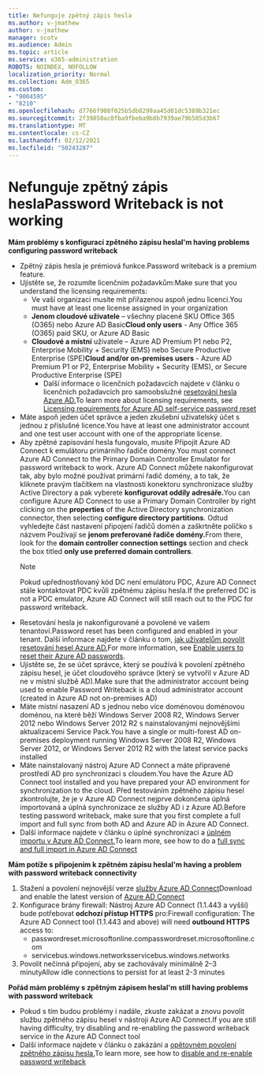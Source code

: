 ```yaml
---
title: Nefunguje zpětný zápis hesla
ms.author: v-jmathew
author: v-jmathew
manager: scotv
ms.audience: Admin
ms.topic: article
ms.service: o365-administration
ROBOTS: NOINDEX, NOFOLLOW
localization_priority: Normal
ms.collection: Adm_O365
ms.custom:
- "9004595"
- "8210"
ms.openlocfilehash: d7766f908f025b5db8299aa45d01dc5389b321ec
ms.sourcegitcommit: 2f39850ac0fba9fbeba9b8b7939ae79b505d3b67
ms.translationtype: MT
ms.contentlocale: cs-CZ
ms.lasthandoff: 02/12/2021
ms.locfileid: "50243287"
---
```

# <a name="password-writeback-is-not-working"></a><span data-ttu-id="37c75-102">Nefunguje zpětný zápis hesla</span><span class="sxs-lookup"><span data-stu-id="37c75-102">Password Writeback is not working</span></span>

<span data-ttu-id="37c75-103">**Mám problémy s konfigurací zpětného zápisu hesla**</span><span class="sxs-lookup"><span data-stu-id="37c75-103">**I'm having problems configuring password writeback**</span></span>

- <span data-ttu-id="37c75-104">Zpětný zápis hesla je prémiová funkce.</span><span class="sxs-lookup"><span data-stu-id="37c75-104">Password writeback is a premium feature.</span></span>
- <span data-ttu-id="37c75-105">Ujistěte se, že rozumíte licenčním požadavkům:</span><span class="sxs-lookup"><span data-stu-id="37c75-105">Make sure that you understand the licensing requirements:</span></span>
  - <span data-ttu-id="37c75-106">Ve vaší organizaci musíte mít přiřazenou aspoň jednu licenci.</span><span class="sxs-lookup"><span data-stu-id="37c75-106">You must have at least one license assigned in your organization</span></span>
  - <span data-ttu-id="37c75-107">**Jenom cloudové uživatele** – všechny placené SKU Office 365 (O365) nebo Azure AD Basic</span><span class="sxs-lookup"><span data-stu-id="37c75-107">**Cloud only users** - Any Office 365 (O365) paid SKU, or Azure AD Basic</span></span>
  - <span data-ttu-id="37c75-108">**Cloudové a místní** uživatele – Azure AD Premium P1 nebo P2, Enterprise Mobility + Security (EMS) nebo Secure Productive Enterprise (SPE)</span><span class="sxs-lookup"><span data-stu-id="37c75-108">**Cloud and/or on-premises users** - Azure AD Premium P1 or P2, Enterprise Mobility + Security (EMS), or Secure Productive Enterprise (SPE)</span></span>
    - <span data-ttu-id="37c75-109">Další informace o licenčních požadavcích najdete v článku o licenčních požadavcích pro samoobslužné [resetování hesla Azure AD.](https://docs.microsoft.com/azure/active-directory/active-directory-passwords-licensing)</span><span class="sxs-lookup"><span data-stu-id="37c75-109">To learn more about licensing requirements, see [Licensing requirements for Azure AD self-service password reset](https://docs.microsoft.com/azure/active-directory/active-directory-passwords-licensing)</span></span>
- <span data-ttu-id="37c75-110">Máte aspoň jeden účet správce a jeden zkušební uživatelský účet s jednou z příslušné licence.</span><span class="sxs-lookup"><span data-stu-id="37c75-110">You have at least one administrator account and one test user account with one of the appropriate license.</span></span>
- <span data-ttu-id="37c75-111">Aby zpětné zapisování hesla fungovalo, musíte Připojit Azure AD Connect k emulátoru primárního řadiče domény.</span><span class="sxs-lookup"><span data-stu-id="37c75-111">You must connect Azure AD Connect to the Primary Domain Controller Emulator for password writeback to work.</span></span> <span data-ttu-id="37c75-112">Azure AD Connect můžete nakonfigurovat tak, aby bylo  možné používat primární řadič domény, a to tak, že kliknete pravým tlačítkem na vlastnosti konektoru synchronizace služby Active Directory a pak vyberete **konfigurovat oddíly adresáře.**</span><span class="sxs-lookup"><span data-stu-id="37c75-112">You can configure Azure AD Connect to use a Primary Domain Controller by right clicking on the **properties** of the Active Directory synchronization connector, then selecting **configure directory partitions**.</span></span> <span data-ttu-id="37c75-113">Odtud vyhledejte část  nastavení připojení řadičů domén a zaškrtněte políčko s názvem Používají se **jenom preferované řadiče domény.**</span><span class="sxs-lookup"><span data-stu-id="37c75-113">From there, look for the **domain controller connection settings** section and check the box titled **only use preferred domain controllers**.</span></span>
  > [!NOTE]
  > <span data-ttu-id="37c75-114">Pokud upřednostňovaný kód DC není emulátoru PDC, Azure AD Connect stále kontaktovat PDC kvůli zpětnému zápisu hesla.</span><span class="sxs-lookup"><span data-stu-id="37c75-114">If the preferred DC is not a PDC emulator, Azure AD Connect will still reach out to the PDC for password writeback.</span></span>
- <span data-ttu-id="37c75-115">Resetování hesla je nakonfigurované a povolené ve vašem tenantovi.</span><span class="sxs-lookup"><span data-stu-id="37c75-115">Password reset has been configured and enabled in your tenant.</span></span> <span data-ttu-id="37c75-116">Další informace najdete v článku o tom, [jak uživatelům povolit resetování hesel Azure AD.](https://docs.microsoft.com/azure/active-directory/active-directory-passwords-getting-started)</span><span class="sxs-lookup"><span data-stu-id="37c75-116">For more information, see [Enable users to reset their Azure AD passwords](https://docs.microsoft.com/azure/active-directory/active-directory-passwords-getting-started).</span></span>
- <span data-ttu-id="37c75-117">Ujistěte se, že se účet správce, který se používá k povolení zpětného zápisu hesel, je účet cloudového správce (který se vytvořil v Azure AD ne v místní službě AD).</span><span class="sxs-lookup"><span data-stu-id="37c75-117">Make sure that the administrator account being used to enable Password Writeback is a cloud administrator account (created in Azure AD not on-premises AD)</span></span>
- <span data-ttu-id="37c75-118">Máte místní nasazení AD s jednou nebo více doménovou doménovou doménou, na které běží Windows Server 2008 R2, Windows Server 2012 nebo Windows Server 2012 R2 s nainstalovanými nejnovějšími aktualizacemi Service Pack.</span><span class="sxs-lookup"><span data-stu-id="37c75-118">You have a single or multi-forest AD on-premises deployment running Windows Server 2008 R2, Windows Server 2012, or Windows Server 2012 R2 with the latest service packs installed</span></span>
- <span data-ttu-id="37c75-119">Máte nainstalovaný nástroj Azure AD Connect a máte připravené prostředí AD pro synchronizaci s cloudem.</span><span class="sxs-lookup"><span data-stu-id="37c75-119">You have the Azure AD Connect tool installed and you have prepared your AD environment for synchronization to the cloud.</span></span> <span data-ttu-id="37c75-120">Před testováním zpětného zápisu hesel zkontrolujte, že je v Azure AD Connect nejprve dokončena úplná importovaná a úplná synchronizace ze služby AD i z Azure AD.</span><span class="sxs-lookup"><span data-stu-id="37c75-120">Before testing password writeback, make sure that you first complete a full import and full sync from both AD and Azure AD in Azure AD Connect.</span></span>
- <span data-ttu-id="37c75-121">Další informace najdete v článku o úplné synchronizaci a [úplném importu v Azure AD Connect.](https://docs.microsoft.com/azure/active-directory/connect/active-directory-aadconnectsync-operations)</span><span class="sxs-lookup"><span data-stu-id="37c75-121">To learn more, see how to do a [full sync and full import in Azure AD Connect](https://docs.microsoft.com/azure/active-directory/connect/active-directory-aadconnectsync-operations)</span></span>

<span data-ttu-id="37c75-122">**Mám potíže s připojením k zpětném zápisu hesla**</span><span class="sxs-lookup"><span data-stu-id="37c75-122">**I'm having a problem with password writeback connectivity**</span></span>

1. <span data-ttu-id="37c75-123">Stažení a povolení nejnovější verze [služby Azure AD Connect](https://www.microsoft.com/download/details.aspx?id=47594)</span><span class="sxs-lookup"><span data-stu-id="37c75-123">Download and enable the latest version of [Azure AD Connect](https://www.microsoft.com/download/details.aspx?id=47594)</span></span>
2. <span data-ttu-id="37c75-124">Konfigurace brány firewall: Nástroj Azure AD Connect (1.1.443 a vyšší) bude potřebovat **odchozí přístup HTTPS** pro:</span><span class="sxs-lookup"><span data-stu-id="37c75-124">Firewall configuration: The Azure AD Connect tool (1.1.443 and above) will need **outbound HTTPS** access to:</span></span>
    - <span data-ttu-id="37c75-125">passwordreset.microsoftonline.com</span><span class="sxs-lookup"><span data-stu-id="37c75-125">passwordreset.microsoftonline.com</span></span>
    - <span data-ttu-id="37c75-126">servicebus.windows.networks</span><span class="sxs-lookup"><span data-stu-id="37c75-126">servicebus.windows.networks</span></span>
3. <span data-ttu-id="37c75-127">Povolit nečinná připojení, aby se zachovávaly minimálně 2–3 minuty</span><span class="sxs-lookup"><span data-stu-id="37c75-127">Allow idle connections to persist for at least 2-3 minutes</span></span>

<span data-ttu-id="37c75-128">**Pořád mám problémy s zpětným zápisem hesla**</span><span class="sxs-lookup"><span data-stu-id="37c75-128">**I'm still having problems with password writeback**</span></span>

- <span data-ttu-id="37c75-129">Pokud s tím budou problémy i nadále, zkuste zakázat a znovu povolit službu zpětného zápisu hesel v nástroji Azure AD Connect.</span><span class="sxs-lookup"><span data-stu-id="37c75-129">If you are still having difficulty, try disabling and re-enabling the password writeback service in the Azure AD Connect tool</span></span>
- <span data-ttu-id="37c75-130">Další informace najdete v článku o zakázání a [opětovném povolení zpětného zápisu hesla.](https://docs.microsoft.com/azure/active-directory/active-directory-passwords-troubleshoot)</span><span class="sxs-lookup"><span data-stu-id="37c75-130">To learn more, see how to [disable and re-enable password writeback](https://docs.microsoft.com/azure/active-directory/active-directory-passwords-troubleshoot)</span></span>
